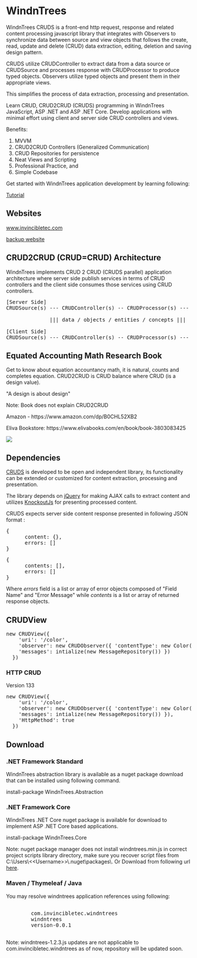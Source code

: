<h1>WindnTrees</h1>
<p>WindnTrees CRUDS is a front-end http request, response and related content processing javascript library that integrates with Observers to synchronize data between source and view objects that follows the create, read, update and delete (CRUD) data extraction, editing, deletion and saving design pattern.</p>
<p>CRUDS utilize CRUDController to extract data from a data source or CRUDSource and processes response with CRUDProcessor to produce typed objects. Observers utilize typed objects and present them in their appropriate views.</p>
<p>This simplifies the process of data extraction, processing and presentation.</p>
<p>Learn CRUD, CRUD2CRUD (CRUDS) programming in WindnTrees JavaScript, ASP .NET and ASP .NET Core. Develop applications with minimal effort using client and server side CRUD controllers and views.</p>
<p>Benefits:</p>
<ol>
  <li>MVVM</li>
  <li>CRUD2CRUD Controllers (Generalized Communication)</li>
  <li>CRUD Repositories for persistence</li>
  <li>Neat Views and Scripting</li>
  <li>Professional Practice, and</li>
  <li>Simple Codebase</li>
</ol>
<p>Get started with WindnTrees application development by learning following:</p>
<p><a href="http://www.invincibletec.com/tutorial/detail/getting-started-with-windntrees" title="getting-started-with-windntrees">Tutorial</a></p>

<h2>Websites</h2>
<p><a href="http://www.invincibletec.com" title="www.invincibletec.com">www.invincibletec.com</a></p>
<p><a href="http://16.170.242.60:8000" title="backup website">backup website</a></p>

<h2>CRUD2CRUD (CRUD=CRUD) Architecture</h2>
<p>WindnTrees implements CRUD 2 CRUD (CRUDS parallel) application architecture where server side publish services in terms of CRUD controllers and the client side consumes those services using CRUD controllers.</p>

<pre>
[Server Side]
CRUDSource(s) --- CRUDController(s) -- CRUDProcessor(s) --- CRUDService(s)

              ||| data / objects / entities / concepts ||| 

[Client Side]
CRUDSource(s) --- CRUDController(s) -- CRUDProcessor(s) --- CRUDConsumer(s)
</pre>

<h2>Equated Accounting Math Research Book</h2>
<p>Get to know about equation accountancy math, it is natural, counts and completes equation. CRUD2CRUD is CRUD balance where CRUD (is a design value).</p>
<p>"A design is about design"</p>
<p>Note: Book does not explain CRUD2CRUD</p>
<p>Amazon - https://www.amazon.com/dp/B0CHL52XB2</p>
<p>Eliva Bookstore: https://www.elivabooks.com/en/book/book-3803083425</p>
<p><img src="https://m.media-amazon.com/images/I/414rDBBu7uL._SY445_SX342_.jpg"></p>

<h2>Dependencies</h2>
        <p>
            <a href="#">CRUDS</a>
            is developed to be open and independent library, its functionality can be extended or customized for content extraction, processing and presentation.
        </p>
        <p>The library depends on <a href="https://jquery.com/">jQuery</a> for making AJAX calls to extract content and utilizes <a href="http://knockoutjs.com/">KnockoutJs</a> for presenting processed content.</p>
<p>CRUDS expects server side content response presented in following JSON format :</p>
<pre>
{
      content: {},
      errors: [] 
}
</pre>
<pre>
{
      contents: [],
      errors: []
}
</pre>
        <p>
            Where <em>errors</em> field is a list or array of error objects composed of "Field Name" and "Error Message" while <em>contents</em> is a list or array of returned response objects.
        </p>

<h2>CRUDView</h2>
<pre>
new CRUDView({
	'uri': '/color', 
	'observer': new CRUDObserver({ 'contentType': new Color({}), 
	'messages': intialize(new MessageRepository()) })
  })
</pre>

<h3>HTTP CRUD</h3>
<p>Version 133</p>
<pre>
new CRUDView({
	'uri': '/color', 
	'observer': new CRUDObserver({ 'contentType': new Color({}), 
	'messages': intialize(new MessageRepository()) }),
	'HttpMethod': true
  })
</pre>


<h2>Download</h2>
<h3>.NET Framework Standard</h3>
<p>WindnTrees abstraction library is available as a nuget package download that can be installed using following command.</p>
<p>install-package WindnTrees.Abstraction</p>

<h3>.NET Framework Core</h3>
<p>WindnTrees .NET Core nuget package is available for download to implement ASP .NET Core based applications.</p>

<p>install-package WindnTrees.Core</p>

<p>Note: nuget package manager does not install windntrees.min.js in correct project scripts library directory, make sure you recover script files from C:\Users\&lt;&lt;Username&gt;&gt;\.nuget\packages\. Or Download from following url <a href="https://github.com/shamszia/windntrees">here</a>.</p>

<h3>Maven / Thymeleaf / Java</h3>
<p>You may resolve windntrees application references using following:</p>

<pre>
    <dependency>
        <groupId>com.invincibletec.windntrees</groupId>
        <artifactId>windntrees</artifactId>
        <version>version-0.0.1</version>
    </dependency>
</pre>

<p>Note: windntrees-1.2.3.js updates are not applicable to com.invincibletec.windntrees as of now, repository will be updated soon.</p>
